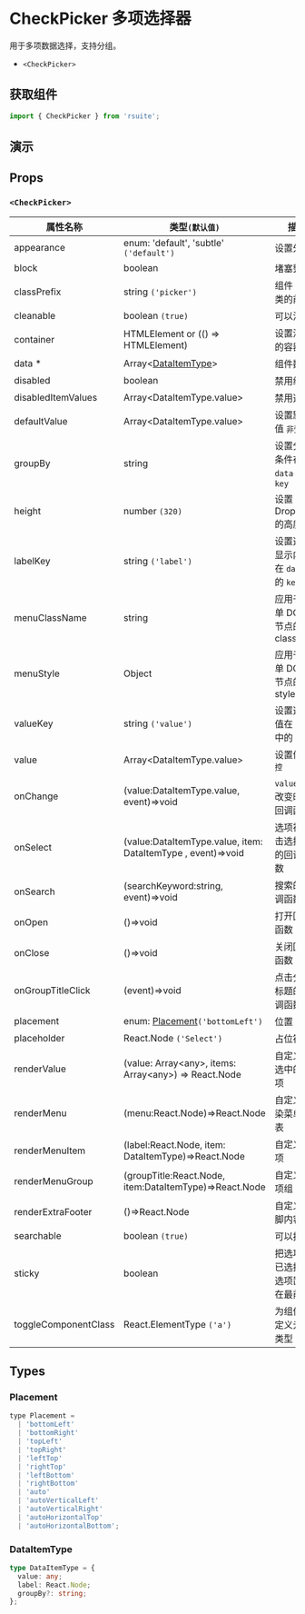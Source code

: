 # CheckPicker 多项选择器

用于多项数据选择，支持分组。

* `<CheckPicker>`

## 获取组件

```js
import { CheckPicker } from 'rsuite';
```

## 演示

<!--{demo}-->

## Props

### `<CheckPicker>`

| 属性名称             | 类型`(默认值)`                                                   | 描述                                 |
| -------------------- | ---------------------------------------------------------------- | ------------------------------------ |
| appearance           | enum: 'default', 'subtle' `('default')`                          | 设置外观                             |
| block                | boolean                                                          | 堵塞整行                             |
| classPrefix          | string `('picker')`                                              | 组件 CSS 类的前缀                    |
| cleanable            | boolean `(true)`                                                 | 可以清除                             |
| container            | HTMLElement or (() => HTMLElement)                               | 设置渲染的容器                       |
| data \*              | Array&lt;[DataItemType](#DataItemType)&gt;                       | 组件数据                             |
| disabled             | boolean                                                          | 禁用组件                             |
| disabledItemValues   | Array&lt;DataItemType.value&gt;                                  | 禁用选项                             |
| defaultValue         | Array&lt;DataItemType.value&gt;                                  | 设置默认值 `非受控`                  |
| groupBy              | string                                                           | 设置分组条件在 `data` 中的 `key`     |
| height               | number `(320)`                                                   | 设置 Dropdown 的高度                 |
| labelKey             | string `('label')`                                               | 设置选项显示内容在 `data` 中的 `key` |
| menuClassName        | string                                                           | 应用于菜单 DOM 节点的 css class      |
| menuStyle            | Object                                                           | 应用于菜单 DOM 节点的 style          |
| valueKey             | string `('value')`                                               | 设置选项值在 `data` 中的 `key`       |
| value                | Array&lt;DataItemType.value&gt;                                  | 设置值 `受控`                        |
| onChange             | (value:DataItemType.value, event)=>void                          | `value` 发生改变时的回调函数         |
| onSelect             | (value:DataItemType.value, item: DataItemType , event)=>void     | 选项被点击选择后的回调函数           |
| onSearch             | (searchKeyword:string, event)=>void                              | 搜索的回调函数                       |
| onOpen               | ()=>void                                                         | 打开回调函数                         |
| onClose              | ()=>void                                                         | 关闭回调函数                         |
| onGroupTitleClick    | (event)=>void                                                    | 点击分组标题的回调函数               |
| placement            | enum: [Placement](#Placement)`('bottomLeft')`                    | 位置                                 |
| placeholder          | React.Node `('Select')`                                          | 占位符                               |
| renderValue          | (value: Array&lt;any&gt;, items: Array&lt;any&gt;) => React.Node | 自定义被选中的选项                   |
| renderMenu           | (menu:React.Node)=>React.Node                                    | 自定义渲染菜单列表                   |
| renderMenuItem       | (label:React.Node, item: DataItemType)=>React.Node               | 自定义选项                           |
| renderMenuGroup      | (groupTitle:React.Node, item:DataItemType)=>React.Node           | 自定义选项组                         |
| renderExtraFooter    | ()=>React.Node                                                   | 自定义页脚内容                       |
| searchable           | boolean `(true)`                                                 | 可以搜索                             |
| sticky               | boolean                                                          | 把选项中已选择的选项置顶在最前面     |
| toggleComponentClass | React.ElementType `('a')`                                        | 为组件自定义元素类型                 |

## Types

### Placement

```js
type Placement =
  | 'bottomLeft'
  | 'bottomRight'
  | 'topLeft'
  | 'topRight'
  | 'leftTop'
  | 'rightTop'
  | 'leftBottom'
  | 'rightBottom'
  | 'auto'
  | 'autoVerticalLeft'
  | 'autoVerticalRight'
  | 'autoHorizontalTop'
  | 'autoHorizontalBottom';
```

### DataItemType

```ts
type DataItemType = {
  value: any;
  label: React.Node;
  groupBy?: string;
};
```

